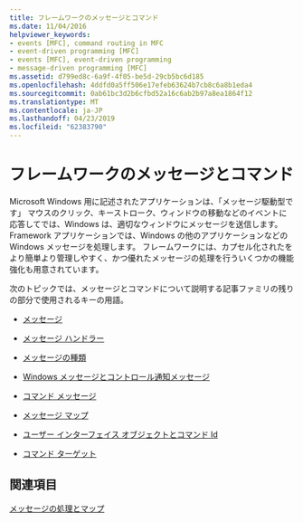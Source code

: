 ```yaml
---
title: フレームワークのメッセージとコマンド
ms.date: 11/04/2016
helpviewer_keywords:
- events [MFC], command routing in MFC
- event-driven programming [MFC]
- events [MFC], event-driven programming
- message-driven programming [MFC]
ms.assetid: d799ed8c-6a9f-4f05-be5d-29cb5bc6d185
ms.openlocfilehash: 4ddfd0a5ff506e17efeb63624b7cb8c6a8b1eda4
ms.sourcegitcommit: 0ab61bc3d2b6cfbd52a16c6ab2b97a8ea1864f12
ms.translationtype: MT
ms.contentlocale: ja-JP
ms.lasthandoff: 04/23/2019
ms.locfileid: "62383790"
---
```

# <a name="messages-and-commands-in-the-framework"></a>フレームワークのメッセージとコマンド

Microsoft Windows 用に記述されたアプリケーションは、「メッセージ駆動型です」 マウスのクリック、キーストローク、ウィンドウの移動などのイベントに応答してでは、Windows は、適切なウィンドウにメッセージを送信します。 Framework アプリケーションでは、Windows の他のアプリケーションなどの Windows メッセージを処理します。 フレームワークには、カプセル化されたをより簡単より管理しやすく、かつ優れたメッセージの処理を行ういくつかの機能強化も用意されています。

次のトピックでは、メッセージとコマンドについて説明する記事ファミリの残りの部分で使用されるキーの用語。

- [メッセージ](../mfc/messages.md)

- [メッセージ ハンドラー](../mfc/message-handlers.md)

- [メッセージの種類](../mfc/message-categories.md)

- [Windows メッセージとコントロール通知メッセージ](../mfc/message-categories.md)

- [コマンド メッセージ](../mfc/message-categories.md)

- [メッセージ マップ](../mfc/mapping-messages.md)

- [ユーザー インターフェイス オブジェクトとコマンド Id](../mfc/user-interface-objects-and-command-ids.md)

- [コマンド ターゲット](../mfc/command-targets.md)

## <a name="see-also"></a>関連項目

[メッセージの処理とマップ](../mfc/message-handling-and-mapping.md)
